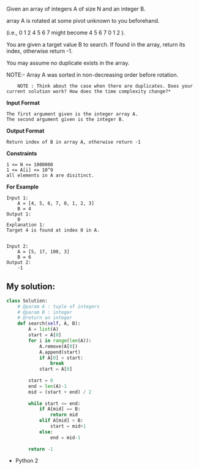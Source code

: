 

Given an array of integers A of size N and an integer B.

array A is rotated at some pivot unknown to you beforehand.

(i.e., 0 1 2 4 5 6 7 might become 4 5 6 7 0 1 2 ).

You are given a target value B to search. If found in the array, return its index, otherwise return -1.

You may assume no duplicate exists in the array.

NOTE:- Array A was sorted in non-decreasing order before rotation.

        NOTE : Think about the case when there are duplicates. Does your current solution work? How does the time complexity change?*

**Input Format**

    The first argument given is the integer array A.
    The second argument given is the integer B.

**Output Format**

    Return index of B in array A, otherwise return -1

**Constraints**

    1 <= N <= 1000000
    1 <= A[i] <= 10^9
    all elements in A are disitinct.

**For Example**

    Input 1:
        A = [4, 5, 6, 7, 0, 1, 2, 3]
        B = 4
    Output 1:
        0
    Explanation 1:
    Target 4 is found at index 0 in A.


    Input 2:
        A = [5, 17, 100, 3]
        B = 6
    Output 2:
        -1


## **My solution:**

```python
class Solution:
    # @param A : tuple of integers
    # @param B : integer
    # @return an integer
    def search(self, A, B):
        A = list(A)
        start = A[0]
        for i in range(len(A)):
            A.remove(A[0])
            A.append(start)
            if A[0] < start:
                break
            start = A[0]
            
        start = 0
        end = len(A)-1
        mid = (start + end) / 2
        
        while start <= end:
            if A[mid] == B:
                return mid
            elif A[mid] > B:
                start = mid+1
            else:
                end = mid-1
                
        return -1  
```

* Python 2